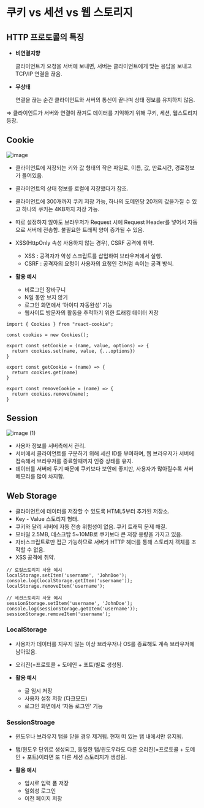 # 쿠키  vs 세션 vs 웹 스토리지

## HTTP 프로토콜의 특징

- **비연결지향**
    
    클라이언트가 요청을 서버에 보내면, 서버는 클라이언트에게 맞는 응답을 보내고 TCP/IP 연결을 끊음. 
    
- **무상태**
    
    연결을 끊는 순간 클라이언트와 서버의 통신이 끝나며 상태 정보를 유지하지 않음. 
    

⇒ 클라이언트가 서버와 연결이 끊겨도 데이터를 기억하기 위해 쿠키, 세션, 웹스토리지 등장.

## Cookie
![image](https://github.com/user-attachments/assets/c463219e-2253-47c8-a0c8-3e9d3aee3c0b)

- 클라이언트에 저장되는 키와 값 형태의 작은 파일로, 이름, 값, 만료시간, 경로정보가 들어있음.
- 클라이언트의 상태 정보를 로컬에 저장했다가 참조.
- 클라이언트에 300개까지 쿠키 저장 가능, 하나의 도메인당 20개의 값을가질 수 있고 하나의 쿠키는 4KB까지 저장 가능.
- 따로 설정하지 않아도 브라우저가 Request 시에 Request Header를 넣어서 자동으로 서버에 전송함.  불필요한 트래픽 양이 증가될 수 있음.
- XSS(HttpOnly 속성 사용하지 않는 경우), CSRF 공격에 취약.
    - XSS : 공격자가 악성 스크립트를 삽입하여 브라우저에서 실행.
    - CSRF : 공격자의 요청이 사용자의 요청인 것처럼 속이는 공격 방식.

- **활용 예시**
    - 비로그인 장바구니
    - N일 동안 보지 않기
    - 로그인 화면에서 ‘아이디 자동완성’ 기능
    - 웹사이트 방문자의 활동을 추적하기 위한 트래킹 데이터 저장

```tsx
import { Cookies } from "react-cookie";

const cookies = new Cookies();

export const setCookie = (name, value, options) => {
  return cookies.set(name, value, {...options})
}

export const getCookie = (name) => {
  return cookies.get(name)
}

export const removeCookie = (name) => {
  return cookies.remove(name);
}
```

## Session
![image (1)](https://github.com/user-attachments/assets/cf0220de-cd74-4965-8e2c-ffd0e62538ba)


- 사용자 정보를 서버측에서 관리.
- 서버에서 클라이언트를 구분하기 위해 세션 ID를 부여하며, 웹 브라우저가 서버에 접속해서 브라우저를 종료할때까지 인증 상태를 유지.
- 데이터를 서버에 두기 때문에 쿠키보다 보안에 좋지만, 사용자가 많아질수록 서버 메모리를 많이 차지함.

## Web Storage

- 클라이언트에 데이터를 저장할 수 있도록 HTML5부터 추가된 저장소.
- Key - Value 스토리지 형태.
- 쿠키와 달리 서버에 자동 전송 위험성이 없음. 쿠키 트래픽 문제 해결.
- 모바일 2.5MB, 데스크탑 5~10MB로 쿠키보다 큰 저장 용량을 가지고 있음.
- 자바스크립트로만 접근 가능하므로 서버가 HTTP 헤더를 통해 스토리지 객체를 조작할 수 없음.
- XSS 공격에 취약.

```tsx
// 로컬스토리지 사용 예시
localStorage.setItem('username', 'JohnDoe');
console.log(localStorage.getItem('username'));
localStorage.removeItem('username');

// 세션스토리지 사용 예시
sessionStorage.setItem('username', 'JohnDoe');
console.log(sessionStorage.getItem('username'));
sessionStorage.removeItem('username');

```

### LocalStorage

- 사용자가 데이터를 지우지 않는 이상 브라우저나 OS를 종료해도 계속 브라우저에 남아있음.
- 오리진(=프로토콜 + 도메인 + 포트)별로 생성됨.

- **활용 예시**
    - 글 임시 저장
    - 사용자 설정 저장 (다크모드)
    - 로그인 화면에서 ‘자동 로그인' 기능

### SessionStroage

- 윈도우나 브라우저 탭을 닫을 경우 제거됨. 현재 떠 있는 탭 내에서만 유지됨.
- 탭/윈도우 단위로 생성되고, 동일한 탭/윈도우라도 다른 오리진(=프로토콜 + 도메인 + 포트)이라면 또 다른 세션 스토리지가 생성됨.

- **활용 예시**
    - 임시로 입력 폼 저장
    - 일회성 로그인
    - 이전 페이지 저장
